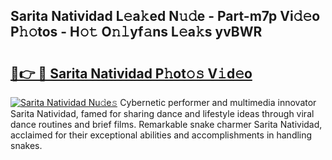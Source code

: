 ## Sarita Natividad L𝚎a𝚔ed N𝚞𝚍e - Part-m7p Vi𝚍𝚎o P𝚑𝚘tos - H𝚘𝚝 O𝚗𝚕yf𝚊ns L𝚎a𝚔s yvBWR

# <h2><a href="http://kfdlexk.oniu.top/?m=Sarita+Natividad">🔗👉 🔴 Sarita Natividad P𝚑ot𝚘𝚜 V𝚒d𝚎o</a></h2>

[![Sarita Natividad Nu𝚍e𝚜](https://i.imgur.com/0qMVB7G.gif)](http://kfdlexk.oniu.top/?m=Sarita+Natividad)
Cybernetic performer and multimedia innovator Sarita Natividad, famed for sharing dance and lifestyle ideas through viral dance routines and brief films. Remarkable snake charmer Sarita Natividad, acclaimed for their exceptional abilities and accomplishments in handling snakes.  
